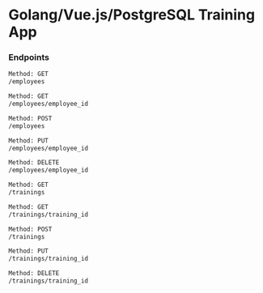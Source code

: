 # Golang/Vue.js/PostgreSQL Training App

### Endpoints

```sh
Method: GET
/employees

Method: GET
/employees/employee_id

Method: POST
/employees

Method: PUT
/employees/employee_id

Method: DELETE
/employees/employee_id

Method: GET
/trainings

Method: GET
/trainings/training_id

Method: POST
/trainings

Method: PUT
/trainings/training_id

Method: DELETE
/trainings/training_id
```
